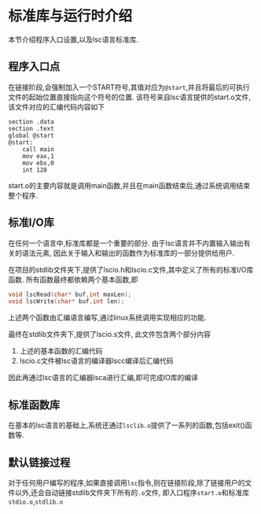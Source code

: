 标准库与运行时介绍
===============

本节介绍程序入口设置,以及lsc语言标准库.


程序入口点
------------

在链接阶段,会强制加入一个START符号,其值对应为`@start`,并且将最后的可执行文件的起始位置直接指向这个符号的位置. 
该符号来自lsc语言提供的start.o文件,该文件对应的汇编代码内容如下
``` assembly
section .data
section .text
global @start
@start:
    call main
    mov eax,1
    mov ebx,0
    int 128
```
start.o的主要内容就是调用main函数,并且在main函数结束后,通过系统调用结束整个程序. 

标准I/O库
---------

在任何一个语言中,标准库都是一个重要的部分. 由于lsc语言并不内置输入输出有关的语法元素, 因此关于输入和输出的函数作为标准库的一部分提供给用户.

在项目的stdlib文件夹下,提供了lscio.h和lscio.c文件,其中定义了所有的标准I/O库函数. 所有函数最终都依赖两个基本函数,即
``` c
void lscRead(char* buf,int maxLen);
void lscWrite(char* buf,int len);
```

上述两个函数由汇编语言编写,通过linux系统调用实现相应的功能. 

最终在stdlib文件夹下,提供了lscio.s文件, 此文件包含两个部分内容
1. 上述的基本函数的汇编代码
2. lscio.c文件被lsc语言的编译器lscc编译后汇编代码

因此再通过lsc语言的汇编器lsca进行汇编,即可完成IO库的编译


标准函数库
--------------

在基本的lsc语言的基础上,系统还通过`lsclib.o`提供了一系列的函数,包括exit()函数等.


默认链接过程
---------------

对于任何用户编写的程序,如果直接调用`lsc`指令,则在链接阶段,除了链接用户的文件以外,还会自动链接stdlib文件夹下所有的`.o`文件, 即入口程序`start.o`和标准库`stdio.o`,`stdlib.o`

